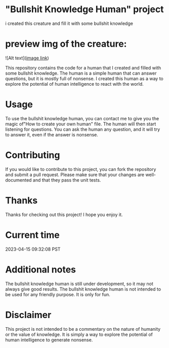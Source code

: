 # "Bullshit Knowledge Human" project
i created this creature and fill it with some bullshit knowledge
# preview img of the creature:
![Alt text]([image link](https://instagram.fcmn1-1.fna.fbcdn.net/v/t51.2885-15/335587560_225809366494036_2072823960019882560_n.webp?stp=dst-jpg_e35&_nc_ht=instagram.fcmn1-1.fna.fbcdn.net&_nc_cat=104&_nc_ohc=ANINdspiEMoAX_rFOLH&edm=ACWDqb8BAAAA&ccb=7-5&ig_cache_key=MzA1ODk4NTA3OTA1MzI0MzY4Mg%3D%3D.2-ccb7-5&oh=00_AfAKRcR0PV9_t79XXrydwDYUl1ukPRsJKPNRWNqi63a7qQ&oe=64BB2086&_nc_sid=ee9879))



This repository contains the code for a human that I created and filled with some bullshit knowledge. The human is a simple human that can answer questions, but it is mostly full of nonsense. I created this human as a way to explore the potential of human intelligence to react with the world.

# Usage
To use the bullshit knowledge human, you can contact me to give you the magic of"How to create your own human" file. The human will then start listening for questions. You can ask the human any question, and it will try to answer it, even if the answer is nonsense.

# Contributing
If you would like to contribute to this project, you can fork the repository and submit a pull request. Please make sure that your changes are well-documented and that they pass the unit tests.

# Thanks
Thanks for checking out this project! I hope you enjoy it.

# Current time
2023-04-15 09:32:08 PST

# Additional notes
The bullshit knowledge human is still under development, so it may not always give good results.
The bullshit knowledge human is not intended to be used for any friendly purpose. It is only for fun.
# Disclaimer
This project is not intended to be a commentary on the nature of humanity or the value of knowledge. It is simply a way to explore the potential of human intelligence to generate nonsense.
